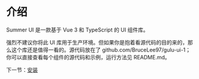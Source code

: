 # 介绍

Summer UI 是一款基于 Vue 3 和 TypeScript 的 UI 组件库。

强烈不建议你将此 UI 库用于生产环境。但如果你是抱着看源代码的目的来的，那么这个库还是值得一看的。源代码放在了 github.com/BruceLee97/gulu-ui-1；你可以直接查看每个组件的源代码和示例，运行方法见 README.md。

下一节：[安装](#/doc/install)
